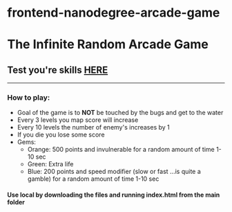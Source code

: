 frontend-nanodegree-arcade-game
===============================
# The Infinite Random Arcade Game
## Test you're skills [HERE](https://gabrielcmoraru.github.io/arcade-game/)
***
### How to play:
 - Goal of the game is to __NOT__ be touched by the bugs and get to the water
 - Every 3 levels you map score will increase
 - Every 10 levels the number of enemy's increases by 1
 - If you die you lose some score
 - Gems:
    - Orange: 500 points and invulnerable for a random amount of time 1-10 sec
    - Green: Extra life
    - Blue: 200 points and speed modifier (slow or fast ...is quite a gamble) for a random amount of time 1-10 sec

#### Use local by downloading the files and running index.html from the main folder
